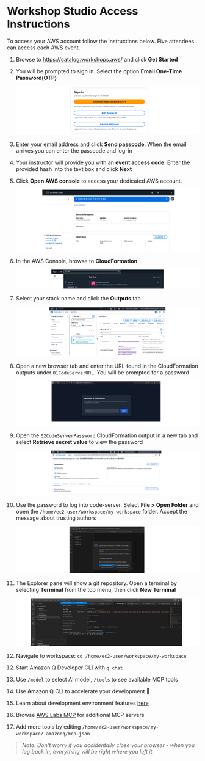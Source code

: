 
# Workshop Studio Access Instructions

To access your AWS account follow the instructions below. Five attendees can access each AWS event.

1. Browse to https://catalog.workshops.aws/ and click **Get Started**

<p>

2. You will be prompted to sign in. Select the option **Email One-Time Password(OTP)**

    ![Workshop Studio sign in](/tmp/img/wssignin.png)

3. Enter your email address and click **Send passcode**. When the email arrives you can enter the passcode and log-in

<p>

4. Your instructor will provide you with an **event access code**. Enter the provided hash into the text box and click **Next**

<p>

5. Click **Open AWS console** to access your dedicated AWS account.

    ![Access AWS Account](/tmp/img/access-account.png)

5. In the AWS Console, browse to **CloudFormation**

    ![browse to CloudFormation](/tmp/img/browse-cloudformation.png)

6. Select your stack name and click the **Outputs** tab

    ![CloudFormation outputs tab](/tmp/img/stack-output.png)

7. Open a new browser tab and enter the URL found in the CloudFormation outputs under `01CodeServerURL`. You will be prompted for a password

    ![code-server login box](/tmp/img/code-server-login.png)

8. Open the `02CodeServerPassword` CloudFormation output in a new tab and select **Retrieve secret value** to view the password

    ![retrieve secret button](/tmp/img/retrieve-secret.png)

9. Use the password to log into code-server. Select **File > Open Folder** and open the `/home/ec2-user/workspace/my-workspace` folder. Accept the message about trusting authors

    ![accept code-server trust message](/tmp/img/trust-authors.png) 

10. The Explorer pane will show a git repository. Open a terminal by selecting **Terminal** from the top menu, then click **New Terminal**

    ![code-server terminal layout](/tmp/img/terminal-layout.png)

11. Navigate to workspace: `cd /home/ec2-user/workspace/my-workspace`

<p>

12. Start Amazon Q Developer CLI with `q chat`

<p>

13. Use `/model` to select AI model, `/tools` to see available MCP tools

<p>

14. Use Amazon Q CLI to accelerate your development 🚀

<p>

15. Learn about development environment features [here](https://github.com/aws-samples/sample-developer-environment)

<p>

16. Browse [AWS Labs MCP](https://github.com/awslabs/mcp) for additional MCP servers

<p>

17. Add more tools by editing `/home/ec2-user/workspace/my-workspace/.amazonq/mcp.json`

> *Note: Don't worry if you accidentally close your browser - when you log back in, everything will be right where you left it.*
